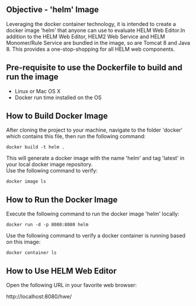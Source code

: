 ## Objective - 'helm' Image
Leveraging the docker container technology, it is intended to create a docker image 'helm' that anyone can use to evaluate HELM Web Editor.In addition to the HELM Web Editor, HELM2 Web Service and HELM Monomer/Rule Service are bundled in the image, so are Tomcat 8 and Java 8. This provides a one-stop-shopping for all HELM web components.

## Pre-requisite to use the Dockerfile to build and run the image
- Linux or Mac OS X
- Docker run time installed on the OS

## How to Build Docker Image
After cloning the project to your machine, navigate to the folder 'docker' which contains this file, then run the following command:

    docker build -t helm .

This will generate a docker image with the name 'helm' and tag 'latest' in your local docker image repository.  
Use the following command to verify:

    docker image ls

## How to Run the Docker Image
Execute the following command to run the docker image 'helm' locally:

    docker run -d -p 8080:8080 helm

Use the following command to verify a docker container is running based on this image:

    docker container ls

## How to Use HELM Web Editor

Open the following URL in your favorite web browser:

  http://localhost:8080/hwe/
